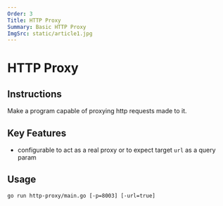 ```yaml
---
Order: 3
Title: HTTP Proxy
Summary: Basic HTTP Proxy
ImgSrc: static/article1.jpg
---
```


# HTTP Proxy

## Instructions

Make a program capable of proxying http requests made to it.

## Key Features

- configurable to act as a real proxy or to expect target `url` as a query param

## Usage

```shell
go run http-proxy/main.go [-p=8003] [-url=true]
```
